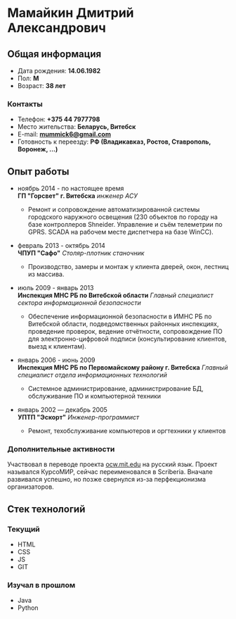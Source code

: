 # Мамайкин Дмитрий Александрович

## Общая информация

- Дата рождения: **14.06.1982**
- Пол: **М**
- Возраст: **38 лет**

### Контакты

- Телефон: **+375 44 7977798**
- Место жительства: **Беларусь, Витебск**
- E-mail: **mummick6@gmail.com**
- Готовность к переезду: **РФ (Владикавказ, Ростов, Ставрополь, Воронеж, ...)**

## Опыт работы

- ноябрь 2014 - по настоящее время  
  **ГП "Горсвет" г. Витебска** _инженер АСУ_

  - Ремонт и сопровождение автоматизированной системы городского наружного освещения (230 объектов по городу на базе контроллеров Shneider. Управление и съём телеметрии по GPRS. SCADA на рабочем месте диспетчера на базе WinCC).

- февраль 2013 - октябрь 2014  
  **ЧПУП "Сафо"** _Столяр-плотник станочник_

  - Производство, замеры и монтаж у клиента дверей, окон, лестниц из массива.

- июль 2009 - январь 2013  
  **Инспекция МНС РБ по Витебской области** _Главный специалист сектора информационной безопасности_

  - Обеспечение информационной безопасности в ИМНС РБ по Витебской области, подведомственных районных инспекциях, проведение проверок, ведение отчётности, сопровождение ПО для электронно-цифровой подписи (консультирование клиентов, выезд к клиентам).

- январь 2006 - июнь 2009  
  **Инспекция МНС РБ по Первомайскому району г. Витебска** _Главный специалист отдела информационных технологий_

  - Системное администрирование, администрирование БД, обслуживание ПО и компьютерной техники

- январь 2002 — декабрь 2005  
  **УПТП "Эскорт"** _Инженер-программист_
  - Ремонт, техобслуживание компьютеров и оргтехники у клиентов

### Дополнительные активности

Участвовал в переводе проекта [ocw.mit.edu](http://ocw.mit.edu) на русский язык. Проект назывался КурсоМИР, сейчас переименовался в Scriberia. Вначале развивался успешно, но позже свернулся из-за перфекционизма организаторов.

## Стек технологий

### Текущий

- HTML
- CSS
- JS
- GIT

### Изучал в прошлом

- Java
- Python
